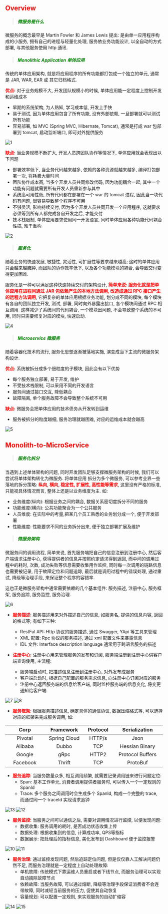 
## <font color=red>Overview</font>

> ##### <font color=green>微服务是什么</font>

微服务的概念最早是 Martin Fowler 和 James Lewis 提出: 是由单一应用程序构成的小服务, 
拥有自己的进程与轻量化处理, 服务依业务功能设计, 以全自动的方式部署, 与其他服务使用 http 通讯.

> ##### <font color=green>Monolithic Application 单体应用</font>

传统的单体应用架构, 就是将应用程序的所有功能都打包成一个独立的单元, 通常是 JAR, WAR, EAR 或 其它归档格式.

**<font color=red>优点:</font>** 对于业务规模不大, 开发团队规模小的时候, 单体应用能一定程度上控制开发和运维成本
- 早期的系统架构, 为人熟知, 学习成本低, 开发上手快
- 易于测试, 因为单体应用包含了所有功能, 没有外部依赖, 一旦部署就可以测试所有功能
- 容易部署, 如 MVC (Spring MVC, Hibernate, Tomcat), 通常是打成 war 包部署到 tomcat, 启动监听端口, 即可对外提供服务

![1](../../../media/geek-park/learn-microservice/1.png)

**<font color=red>缺点:</font>** 当业务规模不断扩大, 开发人员跨团队协作等情况下, 单体应用就会表现出以下问题
- 部署效率低下, 当业务代码越来越多, 依赖的各种资源就越来越多, 编译打包部署一次, 将耗费大量时间
- 团队协作成本高, 当多个开发人员共同修改代码, 因为功能耦合一起, 其中一个功能有问题就需要所有开发人员重新参与其中
- 系统高可用性低, 所有代码都在部署在一个 war 的 tomcat 进程, 因此当一块代码有问题, 很容易导致整个程序不可用
- 不够灵活, 影响持续交付, 因为多个开发人员共同开发一个应用程序, 这就要求必须等到所有人都完成各自开发之后, 才能交付
- 技术栈限制, 单体应用要求使用同一开发语言, 同时单体应用各种功能代码耦合性搞, 难于重构

![2](../../../media/geek-park/learn-microservice/2.png ':size=60%')

> ##### <font color=green>服务化</font>

随着业务的快速发展, 敏捷性, 灵活性, 可扩展性等要求越来越高; 这时的单体应用只会越来越臃肿, 而团队的协作效率低下, 
以及各个功能模块的耦合, 会导致交付变得更加困难. 

服务化是一种可以满足这种快速持续交付的架构设计, **<font color=red>简单来说: 服务化就是把单体应用在进程间通过 JAR
包依赖产生的本地方法调用, 改造成通过 RPC 接口产生的远程方法调用</font>**, 它把复杂的单体应用根据业务功能, 
划分成不同的模块, 每个模块有各自的团队独立开发, 测试, 部署, 同时向外暴露出接口, 各个模块间通过 RPC 相互调用.
这样减少了系统间的代码耦合, 一个模块出问题, 不会导致整个系统的不可用, 同时只需要修复对应的模块, 快速启动.

![4](../../../media/geek-park/learn-microservice/4.png)

> ##### <font color=green>Microservice 微服务</font>

随着容器化技术的流行, 服务化思想逐渐被落地实施, 演变成当下主流的微服务架构设计. 

**<font color=red>优点:</font>** 系统被拆分成多个细粒度的子模块, 因此会有以下优势 
- 每个服务独立部署, 易于开发, 维护
- 不受技术栈限制, 可以采用不同的开发语言
- 服务间通过接口交互, 降低耦合 
- 故障隔离, 单个服务故障不会导致整个系统不可用

**<font color=red>缺点:</font>** 微服务会把单体应用的技术债务从开发转到运维
- 服务被拆分的粒度越细, 服务治理就越困难, 对应的运维成本就会越高

![5](../../../media/geek-park/learn-microservice/5.png)

## <font color=red>Monolith-to-MicroService</font>

> ##### <font color=green>服务化拆分</font>

当遇到上述单体架构的问题, 同时开发团队足够支撑微服务架构的时候, 我们可以尝试将单体架构转化为微服务. 将单体应用
拆分为多个微服务, 可以参考业界一些落地的拆分策略: **<font color=red>纵向, 横向, 稳定性, 扩展性, 高性能等需求</font>**, 
这里没有严格的标准, 只能视具体情况而言, 整体上还是以业务维度为主. 如:
- 业务维度(纵向): 根据业务之间的耦合, 数据关系密切度拆分不同的服务
- 功能维度(横向): 公共功能聚合为一个公共服务
- 人员维度: 在实际中的考量,把某几个员工熟悉的业务划分成一个, 便于开发部署
- 性能维度: 性能要求不同的业务拆分出来, 便于独立部署扩展及维护

> ##### <font color=green>微服务架构</font>

微服务间的调用流程, 简单来说, 首先服务端把自己的信息注册到注册中心, 然后客户端请求注册中心, 
获得提供者的信息并按照约定请求得到返回, 而中间的调用过程中的耗时, 次数, 成功失败等信息需要收集用作监控,
同时每一次调用的链路信息也需要被记录, 用于故障定位和问题追踪, 最后就是调用过程中的错误处理, 通过重试, 降级等治理手段,
来保证整个程序的容错率.

这也正是微服务架构中通常需要依赖的几个基本组件: 服务描述, 注册中心, 服务框架, 服务追踪, 服务监控, 服务治理.

![6](../../../media/geek-park/learn-microservice/6.jpg)

- **<font color=red>服务描述</font>**: 服务描述用来对外描述自己的信息, 如服务名, 提供的信息内容, 返回的格式等; 有如下三种:
  - RestFul API: Http 协议的服务描述, 通过 Swagger, YApi 等工具来管理
  - XML 配置: Rpc 协议的服务描述, 通过 xml 配置文件来暴露信息
  - IDL 文件: Interface description language 通常用于跨语言服务的描述
  
- **<font color=red>注册中心</font>**: 注册中心用来管理服务的发布和订阅, 服务端注册到注册中心供客户端查询使用, 主流程:
  - 服务端启动时, 把描述信息注册到注册中心, 对外发布成服务
  - 客户端启动时, 根据自己配置的服务需求信息, 向注册中心订阅对应的服务
  - 注册中心返回服务端的信息给客户端, 同时监控服务端的信息变化, 将变更通知给客户端

![7](../../../media/geek-park/learn-microservice/7.png ':size=40%')
![8](../../../media/geek-park/learn-microservice/8.png ':size=30%')
     
- **<font color=red>服务框架</font>**: 根据服务描述信息, 确定具体的通信协议, 数据压缩格式等, 可以选择对应的框架来完成服务调用, 如:
<style>
table th:first-of-type {
    width: 3cm;
}
table th:nth-of-type(2) {
    width: 3cm;
}
table th:nth-of-type(3) {
    width: 2cm;
}
table th:nth-of-type(4) {
    width: 4cm;
}
</style>
| Corp     | Framework     | Protocol  | Serialization   |
| :----:   | :----:        | :----:    | :----:          |
| Pivotal  | Spring Cloud  | HTTP/s    | Json            |
| Alibaba  | Dubbo         | TCP       | Hessian Binary  |
| Google   | gRpc	       | HTTP2     | Protocol Buffers|
| Facebook | Thrift	       | TCP       | ProtoBuf        |
  
- **<font color=red>服务追踪</font>**: 当服务数量众多, 相互调用频繁, 就需要记录调用链来进行问题定位:
    - Span: 基本工作单元, 消费者调用提供者服务时, 可以传入一个一定规则的 SpanId
    - Trace: 多个服务之间调用时会生成多个 SpanId, 构成一个完整的 trace, 而通过同一个 traceId 实现请求追钟 

![13](../../../media/geek-park/learn-microservice/13.jpg ':size=45%')
![12](../../../media/geek-park/learn-microservice/12.png ':size=40%')

- **<font color=red>服务监控</font>**: 当服务之间可以通信之后, 需要对调用情况进行监控, 以便发现问题:
    - 数据收集: 服务调用的耗时, 是否成功状态收集上传
    - 数据处理: 根据收集到的信息, 计算成功率, QPS等指标
    - 数据展示: 把处理后的指标信息, 美化发布到 Dashboard 便于监控报警

![10](../../../media/geek-park/learn-microservice/10.png ':size=35%')
![11](../../../media/geek-park/learn-microservice/11.png ':size=40%')    
  
- **<font color=red>服务治理</font>**: 通过监控发现问题, 然后追踪定位问题, 但是仅仅靠人工解决问题仍然不足, 而服务治理就是一定程度上自动处理故障:
  - 单机故障: 传统模式下靠运维人员重启或者下线节点, 而服务治理可以实现自动摘除故障节点
  - 依赖故障: 当服务故障, 可以通过熔断, 降级等治理手段保证消费者不会连带故障, 同时减轻当前服务的压力, 促使其自动恢复
  - 容量规划: 可以配置一定规则, 来实现服务的自动扩缩容

![14](../../../media/geek-park/learn-microservice/14.png ':size=30%')
![15](../../../media/geek-park/learn-microservice/15.png ':size=30%')